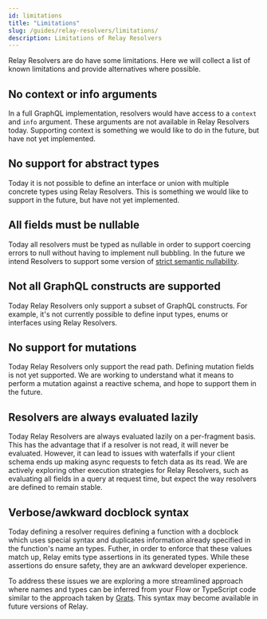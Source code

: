 ```yaml
---
id: limitations
title: "Limitations"
slug: /guides/relay-resolvers/limitations/
description: Limitations of Relay Resolvers
---
```


Relay Resolvers are do have some limitations. Here we will collect a list of known limitations and provide alternatives where possible.

## No context or info arguments

In a full GraphQL implementation, resolvers would have access to a `context` and `info` argument. These arguments are not available in Relay Resolvers today. Supporting context is something we would like to do in the future, but have not yet implemented.

## No support for abstract types

Today it is not possible to define an interface or union with multiple concrete types using Relay Resolvers. This is something we would like to support in the future, but have not yet implemented.

## All fields must be nullable

Today all resolvers must be typed as nullable in order to support coercing errors to null without having to implement null bubbling. In the future we intend Resolvers to support some version of [strict semantic nullability](https://github.com/graphql/graphql-wg/discussions/1410).

## Not all GraphQL constructs are supported

Today Relay Resolvers only support a subset of GraphQL constructs. For example, it's not currently possible to define input types, enums or interfaces using Relay Resolvers.

## No support for mutations

Today Relay Resolvers only support the read path. Defining mutation fields is not yet supported. We are working to understand what it means to perform a mutation against a reactive schema, and hope to support them in the future.

## Resolvers are always evaluated lazily

Today Relay Resolvers are always evaluated lazily on a per-fragment basis. This has the advantage that if a resolver is not read, it will never be evaluated. However, it can lead to issues with waterfalls if your client schema ends up making async requests to fetch data as its read. We are actively exploring other execution strategies for Relay Resolvers, such as evaluating all fields in a query at request time, but expect the way resolvers are defined to remain stable.

## Verbose/awkward docblock syntax

Today defining a resolver requires defining a function with a docblock which uses special syntax and duplicates information already specified in the function's name an types. Futher, in order to enforce that these values match up, Relay emits type assertions in its generated types. While these assertions do ensure safety, they are an awkward developer experience.

To address these issues we are exploring a more streamlined approach where names and types can be inferred from your Flow or TypeScript code similar to the approach taken by [Grats](https://grats.capt.dev/). This syntax may become available in future versions of Relay.
